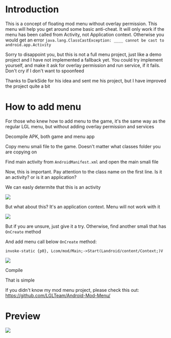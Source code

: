 # Introduction
This is a concept of floating mod menu without overlay permission. This menu will help you get around some basic anti-cheat. It will only work if the menu has been called from Activity, not Application context. Otherwise you would get an error `java.lang.ClassCastException: ____ cannot be cast to android.app.Activity`

Sorry to disappoint you, but this is not a full menu project, just like a demo project and I have not implemented a fallback yet. You could try implement yourself, and make it ask for overlay permission and run service, if it fails. Don't cry if I don't want to spoonfeed

Thanks to DarkSide for his idea and sent me his project, but I have improved the project quite a bit

# How to add menu

For those who knew how to add menu to the game, it's the same way as the regular LGL menu, but without adding overlay permission and services

Decompile APK, both game and menu app

Copy menu smali file to the game. Doesn't matter what classes folder you are copying on

Find main activity from `AndroidManifest.xml` and open the main smali file

Now, this is important. Pay attention to the class name on the first line. Is it an activity? or is it an application?

We can easly determite that this is an activity

![](https://i.imgur.com/iXQD6H6.png)

But what about this? It's an application context. Menu will not work with it

![](https://i.imgur.com/APZytXN.png)

But if you are unsure, just give it a try. Otherwise, find another smali that has `OnCreate` method

And add menu call below `OnCreate` method:

`invoke-static {p0}, Lcom/mod/Main;->Start(Landroid/content/Context;)V`

![](https://i.imgur.com/F1Xsynx.png)

Compile

That is simple

If you didn't know my mod menu project, please check this out: https://github.com/LGLTeam/Android-Mod-Menu/

# Preview

![](https://i.imgur.com/avoNVXU.gif)
